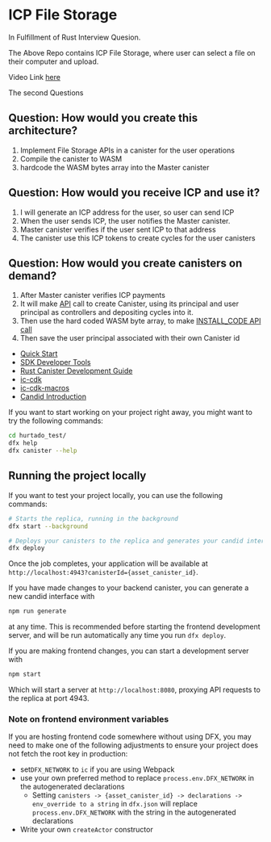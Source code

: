 # ICP File Storage

In Fulfillment of Rust Interview Quesion.

The Above Repo contains ICP File Storage, where user can select a file on their computer and upload.

Video Link [here](https://youtu.be/dJ1N1DxPBs0)


The second Questions

## Question: How would you create this architecture?

1. Implement File Storage APIs in a canister  for the user operations
2. Compile the canister to WASM
3. hardcode the WASM bytes array into the Master canister 

## Question: How would you receive ICP and use it?

1. I will generate an ICP address for the user, so user can send ICP
2. When the user sends ICP, the user notifies the Master canister.
3. Master canister verifies if the user sent lCP to that address
4. The canister use this ICP tokens to create cycles for the user canisters

## Question: How would you create canisters on demand?

1. After Master canister verifies ICP payments
2. It will make [API](https://docs.rs/ic-cdk/latest/ic_cdk/api/management_canister/main/index.html) call to create Canister, using its principal and user principal as controllers and depositing cycles into it.
3. Then use the hard coded WASM byte array, to make [INSTALL_CODE API call](https://docs.rs/ic-cdk/latest/ic_cdk/api/management_canister/main/fn.install_code.html)
4. Then save the user principal associated with their own Canister id 



- [Quick Start](https://internetcomputer.org/docs/current/developer-docs/setup/deploy-locally)
- [SDK Developer Tools](https://internetcomputer.org/docs/current/developer-docs/setup/install)
- [Rust Canister Development Guide](https://internetcomputer.org/docs/current/developer-docs/backend/rust/)
- [ic-cdk](https://docs.rs/ic-cdk)
- [ic-cdk-macros](https://docs.rs/ic-cdk-macros)
- [Candid Introduction](https://internetcomputer.org/docs/current/developer-docs/backend/candid/)

If you want to start working on your project right away, you might want to try the following commands:

```bash
cd hurtado_test/
dfx help
dfx canister --help
```

## Running the project locally

If you want to test your project locally, you can use the following commands:

```bash
# Starts the replica, running in the background
dfx start --background

# Deploys your canisters to the replica and generates your candid interface
dfx deploy
```

Once the job completes, your application will be available at `http://localhost:4943?canisterId={asset_canister_id}`.

If you have made changes to your backend canister, you can generate a new candid interface with

```bash
npm run generate
```

at any time. This is recommended before starting the frontend development server, and will be run automatically any time you run `dfx deploy`.

If you are making frontend changes, you can start a development server with

```bash
npm start
```

Which will start a server at `http://localhost:8080`, proxying API requests to the replica at port 4943.

### Note on frontend environment variables

If you are hosting frontend code somewhere without using DFX, you may need to make one of the following adjustments to ensure your project does not fetch the root key in production:

- set`DFX_NETWORK` to `ic` if you are using Webpack
- use your own preferred method to replace `process.env.DFX_NETWORK` in the autogenerated declarations
  - Setting `canisters -> {asset_canister_id} -> declarations -> env_override to a string` in `dfx.json` will replace `process.env.DFX_NETWORK` with the string in the autogenerated declarations
- Write your own `createActor` constructor

